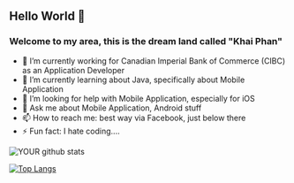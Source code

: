 <!--
**phanthanhkhai480/phanthanhkhai480** is a ✨ _special_ ✨ repository because its `README.md` (this file) appears on your GitHub profile.
-->

## Hello World 👋
### Welcome to my area, this is the dream land called "Khai Phan"

- 🔭 I’m currently working for Canadian Imperial Bank of Commerce (CIBC) as an Application Developer
- 🌱 I’m currently learning about Java, specifically about Mobile Application
- 🤔 I’m looking for help with Mobile Application, especially for iOS
- 💬 Ask me about Mobile Application, Android stuff
- 📫 How to reach me: best way via Facebook, just below there
- ⚡ Fun fact: I hate coding....

![YOUR github stats](https://github-readme-stats.vercel.app/api?username=phanthanhkhai480)

[![Top Langs](https://github-readme-stats.vercel.app/api/top-langs/?username=phanthanhkhai480&layout=compact)](https://github.com/anuraghazra/github-readme-stats)

